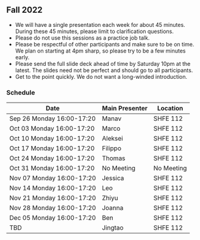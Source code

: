 ## Fall 2022

- We will have a single presentation each week for about 45 minutes. During these 45 minutes, please limit to clarification questions.
- Please do not use this sessions as a practice job talk.
- Please be respectful of other participants and make sure to be on time. We plan on starting at 4pm sharp, so please try to be a few minutes early.
- Please send the full slide deck ahead of time by Saturday 10pm at the latest. The slides need not be perfect and should go to all participants.
- Get to the point quickly. We do not want a long-winded introduction.

### Schedule

| Date                        | Main Presenter | Location      |
|-----------------------------|----------------|---------------|
| Sep 26 Monday 16:00-17:20   | Manav          | SHFE 112      |
| Oct 03 Monday 16:00-17:20   | Marco          | SHFE 112      |
| Oct 10 Monday 16:00-17:20   | Aleksei        | SHFE 112      |
| Oct 17 Monday 16:00-17:20   | Filippo        | SHFE 112      |
| Oct 24 Monday 16:00-17:20   | Thomas         | SHFE 112      |
| Oct 31 Monday 16:00-17:20   | No Meeting     | No Meeting    |
| Nov 07 Monday 16:00-17:20   | Jessica        | SHFE 112      |
| Nov 14 Monday 16:00-17:20   | Leo            | SHFE 112      |
| Nov 21 Monday 16:00-17:20   | Zhiyu          | SHFE 112      |
| Nov 28 Monday 16:00-17:20   | Joanna         | SHFE 112      |
| Dec 05 Monday 16:00-17:20   | Ben            | SHFE 112      |
| TBD   | Jingtao        | SHFE 112      |
